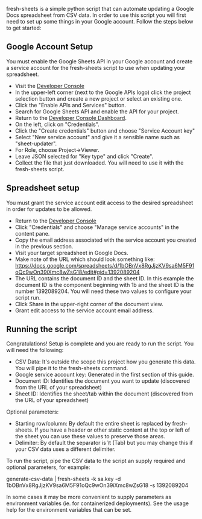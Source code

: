 fresh-sheets is a simple python script that can automate updating a Google Docs spreadsheet from CSV data.  In order to use this script you will first need to set up some things in your Google account.  Follow the steps below to get started:

## Google Account Setup

You must enable the Google Sheets API in your Google account and create a service account for the fresh-sheets script to use when updating your spreadsheet.

- Visit the [Developer Console](https://console.developers.google.com)
- In the upper-left corner (next to the Google APIs logo) click the project selection button and create a new project or select an existing one.
- Click the "Enable APIs and Services" button.
- Search for Google Sheets API and enable the API for your project.
- Return to the [Developer Console Dashboard](https://console.developers.google.com).
- On the left, click on "Credentials".
- Click the "Create credentials" button and choose "Service Account key"
- Select "New service account" and give it a sensible name such as "sheet-updater".
- For Role, choose Project->Viewer.
- Leave JSON selected for "Key type" and click "Create".
- Collect the file that just downloaded.  You will need to use it with the fresh-sheets script.

## Spreadsheet setup

You must grant the service account edit access to the desired spreadsheet in order for updates to be allowed.

- Return to the [Developer Console](https://console.developers.google.com)
- Click "Credentials" and choose "Manage service accounts" in the content pane.
- Copy the email address associated with the service account you created in the previous section.
- Visit your target spreadsheet in Google Docs.
- Make note of the URL which should look something like: https://docs.google.com/spreadsheets/d/1bOBnVx8RgJjzKV9sa6M5F91oQc9wOn39iXmc8wZsG18/edit#gid=1392089204
- The URL contains the document ID and the sheet ID.  In this example the document ID is the component beginning with 1b and the sheet ID is the number 1392089204.  You will need these two values to configure your script run.
- Click Share in the upper-right corner of the document view.
- Grant edit access to the service account email address.

## Running the script

Congratulations!  Setup is complete and you are ready to run the script.  You will need the following:

- CSV Data: It's outside the scope this project how you generate this data.  You will pipe it to the fresh-sheets command.
- Google service account key: Generated in the first section of this guide.
- Document ID: Identifies the document you want to update (discovered from the URL of your spreadsheet)
- Sheet ID: Identifies the sheet/tab within the document (discovered from the URL of your spreadsheet)

Optional parameters:
- Starting row/column: By default the entire sheet is replaced by fresh-sheets.  If you have a header or other static content at the top or left of the sheet you can use these values to preserve those areas.
- Delimiter: By default the separator is \t (Tab) but you may change this if your CSV data uses a different delimiter.

To run the script, pipe the CSV data to the script an supply required and optional parameters, for example:

generate-csv-data | fresh-sheets -k sa.key -d 1bOBnVx8RgJjzKV9sa6M5F91oQc9wOn39iXmc8wZsG18 -s 1392089204

In some cases it may be more convenient to supply parameters as environment variables (ie. for containerized deployments).
See the usage help for the environment variables that can be set.